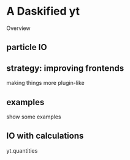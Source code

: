 # A Daskified yt 

Overview

## particle IO 

## strategy: improving frontends 

making things more plugin-like 

## examples 

show some examples 

## IO with calculations 

yt.quantities
